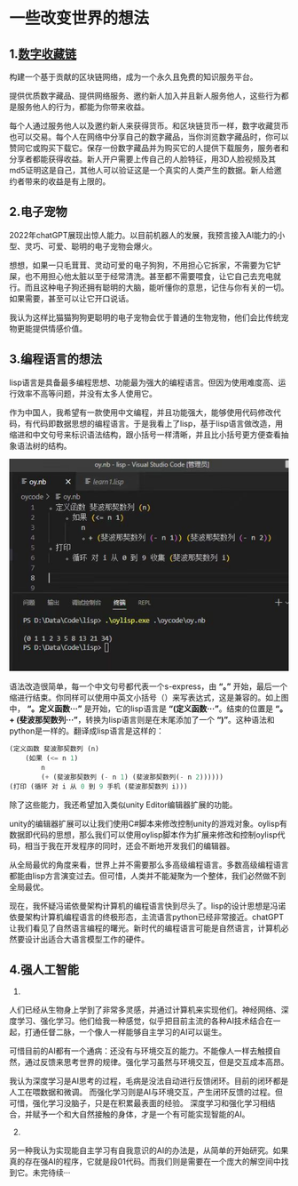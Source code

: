 # 一些改变世界的想法

## 1.[数字收藏链](./数字收藏链.md)

构建一个基于贡献的区块链网络，成为一个永久且免费的知识服务平台。

提供优质数字藏品、提供网络服务、邀约新人加入并且新人服务他人，这些行为都是服务他人的行为，都能为你带来收益。

每个人通过服务他人以及邀约新人来获得货币。和区块链货币一样，数字收藏货币也可以交易。每个人在网络中分享自己的数字藏品，当你浏览数字藏品时，你可以赞同它或购买下载它。保存一份数字藏品并为购买它的人提供下载服务，服务者和分享者都能获得收益。新人开户需要上传自己的人脸特征，用3D人脸视频及其md5证明这是自己，其他人可以验证这是一个真实的人类产生的数据。新人给邀约者带来的收益是有上限的。

## 2.电子宠物
2022年chatGPT展现出惊人能力。以目前机器人的发展，我预言接入AI能力的小型、灵巧、可爱、聪明的电子宠物会爆火。

想想，如果一只毛茸茸、灵动可爱的电子狗狗，不用担心它拆家，不需要为它铲屎，也不用担心他太脏以至于经常清洗。甚至都不需要喂食，让它自己去充电就行。而且这种电子狗还拥有聪明的大脑，能听懂你的意思，记住与你有关的一切。如果需要，甚至可以让它开口说话。

我认为这样比猫猫狗狗更聪明的电子宠物会优于普通的生物宠物，他们会比传统宠物更能提供情感价值。

## 3.编程语言的想法
lisp语言是具备最多编程思想、功能最为强大的编程语言。但因为使用难度高、运行效率不高等问题，并没有太多人使用它。

作为中国人，我希望有一款使用中文编程，并且功能强大，能够使用代码修改代码，有代码即数据思想的编程语言。于是我看上了lisp，基于lisp语言做改造，用缩进和中文句号来标识语法结构，跟小括号一样清晰，并且比小括号更方便查看抽象语法树的结构。

![oylisp code](./picture/oylisp.jpg)

语法改造很简单，每一个中文句号都代表一个s-express，由 **“。”** 开始，最后一个缩进行结束。你同样可以使用中英文小括号（）来写表达式，这是兼容的。如上图中， **“。定义函数···”** 是开始，它的lisp语言是 **“(定义函数···”**。结束的位置是 **“。+ (斐波那契数列···”**，转换为lisp语言则是在末尾添加了一个 **“)”**。这种语法和python是一样的。翻译成lisp语言是这样的：

```lisp
(定义函数 斐波那契数列 (n)
    (如果 (<= n 1)
        n
        (+ (斐波那契数列 (- n 1) (斐波那契数列(- n 2))))))
(打印 (循环 对 i 从 0 到 9 手机 (斐波那契数列 i)))
```
除了这些能力，我还希望加入类似unity Editor编辑器扩展的功能。

unity的编辑器扩展可以让我们使用C#脚本来修改控制unity的游戏对象。oylisp有数据即代码的思想，那么我们可以使用oylisp脚本作为扩展来修改和控制oylisp代码，相当于我在开发程序的同时，还会不断地开发我们的编辑器。

从全局最优的角度来看，世界上并不需要那么多高级编程语言。多数高级编程语言都能由lisp方言演变过去。但可惜，人类并不能凝聚为一个整体，我们必然做不到全局最优。

现在，我怀疑冯诺依曼架构计算机的编程语言快到尽头了。lisp的设计思想是冯诺依曼架构计算机编程语言的终极形态，主流语言python已经非常接近。chatGPT让我们看见了自然语言编程的曙光。新时代的编程语言可能是自然语言，计算机必然要设计出适合大语言模型工作的硬件。

## 4.强人工智能
1.
人们已经从生物身上学到了非常多灵感，并通过计算机来实现他们。神经网络、深度学习、强化学习。他们给我一种感觉，似乎把目前主流的各种AI技术结合在一起，打通任督二脉，一个像人一样能够自主学习的AI可以诞生。

可惜目前的AI都有一个通病：还没有与环境交互的能力。不能像人一样去触摸自然，通过反馈来思考世界的规律。强化学习虽然与环境交互，但是交互成本高昂。

我认为深度学习是AI思考的过程，毛病是没法自动进行反馈闭环。目前的闭环都是人工在喂数据和微调。
而强化学习则是AI与环境交互，产生闭环反馈的过程。但可惜，强化学习没脑子，只是在积累最表面的经验。
深度学习和强化学习相结合，并赋予一个和大自然接触的身体，才是一个有可能实现智能的AI。

2.
另一种我认为实现能自主学习有自我意识的AI的办法是，从简单的开始研究。如果真的存在强AI的程序，它就是段01代码。而我们则是需要在一个庞大的解空间中找到它。未完待续···
